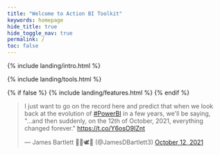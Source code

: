 ```yaml
---
title: "Welcome to Action BI Toolkit"
keywords: homepage
hide_title: true
hide_toggle_nav: true
permalink: /
toc: false
---
```


{% include landing/intro.html %}

{% include landing/tools.html %}

{% if false %}
{% include landing/features.html %}
{% endif %}

<blockquote class="twitter-tweet tw-align-center"><p lang="en" dir="ltr">I just want to go on the record here and predict that when we look back at the evolution of <a href="https://twitter.com/hashtag/PowerBI?src=hash&amp;ref_src=twsrc%5Etfw">#PowerBI</a> in a few years, we&#39;ll be saying, &quot;...and then suddenly, on the 12th of October, 2021, everything changed forever.&quot; <a href="https://t.co/Y6osO9IZnt">https://t.co/Y6osO9IZnt</a></p>&mdash; James Bartlett 📎🧦🕊️🧢 (@JamesDBartlett3) <a href="https://twitter.com/JamesDBartlett3/status/1447957284781428738?ref_src=twsrc%5Etfw">October 12, 2021</a></blockquote> <script async src="https://platform.twitter.com/widgets.js" charset="utf-8"></script>
